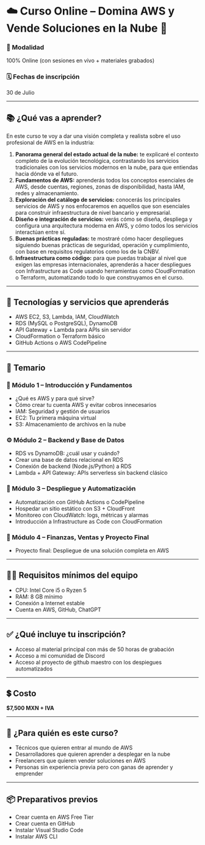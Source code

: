 
# ☁️ Curso Online – Domina AWS y Vende Soluciones en la Nube 💼

### 🎥 Modalidad
100% Online (con sesiones en vivo + materiales grabados)

### 🗓️ Fechas de inscripción
30 de Julio

---

## 📚 ¿Qué vas a aprender?

En este curso te voy a dar una visión completa y realista sobre el uso profesional de AWS en la industria:

1. **Panorama general del estado actual de la nube:** te explicaré el contexto completo de la evolución tecnológica, contrastando los servicios tradicionales con los servicios modernos en la nube, para que entiendas hacia dónde va el futuro.
2. **Fundamentos de AWS:** aprenderás todos los conceptos esenciales de AWS, desde cuentas, regiones, zonas de disponibilidad, hasta IAM, redes y almacenamiento.
3. **Exploración del catálogo de servicios:** conocerás los principales servicios de AWS y nos enfocaremos en aquellos que son esenciales para construir infraestructura de nivel bancario y empresarial.
4. **Diseño e integración de servicios:** verás cómo se diseña, despliega y configura una arquitectura moderna en AWS, y cómo todos los servicios interactúan entre sí.
5. **Buenas prácticas reguladas:** te mostraré cómo hacer despliegues siguiendo buenas prácticas de seguridad, operación y cumplimiento, con base en requisitos regulatorios como los de la CNBV.
6. **Infraestructura como código:** para que puedas trabajar al nivel que exigen las empresas internacionales, aprenderás a hacer despliegues con Infrastructure as Code usando herramientas como CloudFormation o Terraform, automatizando todo lo que construyamos en el curso.

---

## 🧰 Tecnologías y servicios que aprenderás

- AWS EC2, S3, Lambda, IAM, CloudWatch
- RDS (MySQL o PostgreSQL), DynamoDB
- API Gateway + Lambda para APIs sin servidor
- CloudFormation o Terraform básico
- GitHub Actions o AWS CodePipeline

---

## 🧾 Temario

### 🔰 Módulo 1 – Introducción y Fundamentos
- ¿Qué es AWS y para qué sirve?
- Cómo crear tu cuenta AWS y evitar cobros innecesarios
- IAM: Seguridad y gestión de usuarios
- EC2: Tu primera máquina virtual
- S3: Almacenamiento de archivos en la nube

### ⚙️ Módulo 2 – Backend y Base de Datos
- RDS vs DynamoDB: ¿cuál usar y cuándo?
- Crear una base de datos relacional en RDS
- Conexión de backend (Node.js/Python) a RDS
- Lambda + API Gateway: APIs serverless sin backend clásico

### 🚀 Módulo 3 – Despliegue y Automatización
- Automatización con GitHub Actions o CodePipeline
- Hospedar un sitio estático con S3 + CloudFront
- Monitoreo con CloudWatch: logs, métricas y alarmas
- Introducción a Infrastructure as Code con CloudFormation

### 💸 Módulo 4 – Finanzas, Ventas y Proyecto Final
- Proyecto final: Despliegue de una solución completa en AWS

---

## 🧑‍💻 Requisitos mínimos del equipo

- CPU: Intel Core i5 o Ryzen 5
- RAM: 8 GB mínimo
- Conexión a Internet estable
- Cuenta en AWS, GitHub, ChatGPT

---

## ✅ ¿Qué incluye tu inscripción?

- Acceso al material principal con más de 50 horas de grabación
- Acceso a mi comunidad de Discord
- Acceso al proyecto de github maestro con los despiegues automatizados

---

## 💲 Costo

**$7,500 MXN + IVA**

---

## 🎯 ¿Para quién es este curso?

- Técnicos que quieren entrar al mundo de AWS
- Desarrolladores que quieren aprender a desplegar en la nube
- Freelancers que quieren vender soluciones en AWS
- Personas sin experiencia previa pero con ganas de aprender y emprender

---

## 📦 Preparativos previos

- Crear cuenta en AWS Free Tier
- Crear cuenta en GitHub
- Instalar Visual Studio Code
- Instalar AWS CLI
